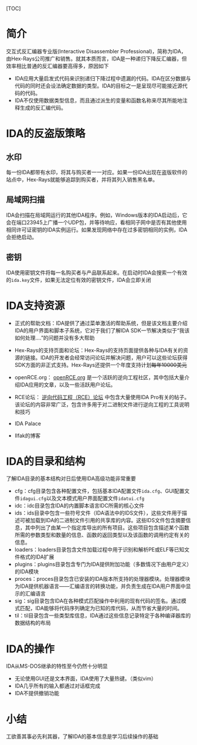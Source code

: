 [TOC]

# 简介

交互式反汇编器专业版(Interactive Disassembler Professional)，简称为IDA，由Hex-Rays公司推广和销售。就其本质而言，IDA是一种递归下降反汇编器，但效率相比普通的反汇编器要高得多，原因如下

- IDA应用大量启发式代码来识别递归下降过程中遗漏的代码。IDA在区分数据与代码的同时还会设法确定数据的类型。IDA的目标之一是呈现尽可能接近源代码的代码。
- IDA不仅使用数据类型信息，而且通过派生的变量和函数名称来尽其所能地注释生成的反汇编代码。

# IDA的反盗版策略

## 水印
每一份IDA都带有水印，将其与购买者一一对应。如果一份IDA出现在盗版软件的站点中，Hex-Rays就能够追踪到购买者，并将其列入销售黑名单。

## 局域网扫描
IDA会扫描在局域网运行的其他IDA程序。例如，Windows版本的IDA启动后，它会在端口23945上广播一个UDP包，并等待响应，看相同子网中是否有其他使用相同许可证密钥的IDA实例运行。如果发现网络中存在过多密钥相同的实例，IDA会拒绝启动。

## 密钥
IDA使用密钥文件将每一名购买者与产品联系起来。在启动时IDA会搜索一个有效的`ida.key`文件，如果无法定位有效的密钥文件，IDA会立即关闭

# IDA支持资源

- 正式的帮助文档：IDA提供了通过菜单激活的帮助系统，但是该文档主要介绍IDA的用户界面和脚本子系统，它对于我们了解IDA SDK一节解决类似于“我该如何处理....”的问题并没有多大帮助

- Hex-Rays的支持页面和论坛：Hex-Rays的支持页面提供各种与IDA有关的资源的链接。IDA的开发者会经常访问论坛并解决问题，用户可以这些论坛获得SDK方面的非正式支持。Hex-Rays还提供一个年度支持计划~~每年10000美元~~

- openRCE.org： [openRCE.org](http://openrce.org/) 是一个活跃的逆向工程社区，其中包括大量介绍IDA应用的文章，以及一些活跃用户论坛。

- RCE论坛： [逆向代码工程（RCE）论坛](http://www.woodmann.com) 中包含大量使用IDA Pro有关的帖子。该论坛的内容非常广泛，包含许多用于对二进制文件进行逆向工程的工具说明和技巧

- IDA Palace

- Ilfak的博客

# IDA的目录和结构

了解IDA目录的基本结构对日后使用IDA高级功能非常重要

- cfg：cfg目录包含各种配置文件，包括基本IDA配置文件`ida.cfg`、GUI配置文件`idagui.cfg`以及文本模式用户界面配置文件`idatui.cfg`
- idc：idc目录包含IDA的内置脚本语言IDC所需的核心文件
- ids：ids目录中包含一些符号文件（IDA语法中的IDS文件），这些文件用于描述可被加载到IDA的二进制文件引用的共享库的内容。这些IDS文件包含摘要信息，其中列出了由某一个指定库导出的所有项目。这些项目包含描述某个函数所需的参数类型和数量的信息、函数的返回类型以及该函数的调用约定有关的信息。
- loaders：loaders目录包含文件加载过程中用于识别和解析PE或ELF等已知文件格式的IDA扩展
- plugins：plugins目录包含专门为IDA提供附加功能（多数情况下由用户定义）的IDA模块
- proces：proces目录包含已安装的IDA版本所支持的处理器模块。处理器模块为IDA提供机器语言——汇编语言的转换功能，并负责生成在IDA用户界面中显示的汇编语言
- sig：sig目录包含IDA在各种模式匹配操作中利用的现有代码的签名。通过模式匹配，IDA能够将代码序列确定为已知的库代码，从而节省大量的时间。
- til：til目录包含一些类型库信息，IDA通过这些信息记录特定于各种编译器库的数据结构的布局

# IDA的操作
IDA从MS-DOS继承的特性至今仍然十分明显

- 无论使用GUI还是文本界面，IDA使用了大量热键。（类似vim）
- IDA几乎所有的输入都通过对话框完成
- IDA不提供撤销功能

# 小结
工欲善其事必先利其器，了解IDA的基本信息是学习后续操作的基础